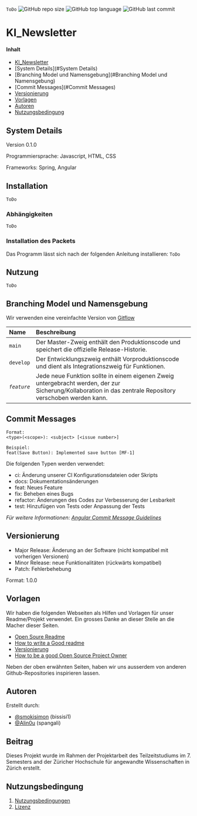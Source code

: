 
`ToDo`
![GitHub repo size](https://img.shields.io/github/repo-size/Alin0u/KI_Newsletter)
![GitHub top language](https://img.shields.io/github/languages/top/Alin0u/KI_Newsletter)
![GitHub last commit](https://img.shields.io/github/last-commit/Alin0u/KI_Newsletter)

# KI_Newsletter

#### Inhalt

- [KI_Newsletter](#KI_Newsletter)
- [System Details](#System Details)
- [Branching Model und Namensgebung](#Branching Model und Namensgebung)
- [Commit Messages](#Commit Messages)
- [Versionierung](#Versionierung)
- [Vorlagen](#Vorlagen)
- [Autoren](#Autoren)
- [Nutzungsbedingung](#Nutzungsbedingung)

## System Details

Version 0.1.0 

Programmiersprache: Javascript, HTML, CSS

Frameworks: Spring, Angular

## Installation
`ToDo`

### Abhängigkeiten
`ToDo`

### Installation des Packets

Das Programm lässt sich nach der folgenden Anleitung installieren:
`ToDo`

## Nutzung
`ToDo`

## Branching Model und Namensgebung 

Wir verwenden eine vereinfachte Version von [Gitflow](https://www.atlassian.com/de/git/tutorials/comparing-workflows/gitflow-workflow)

| Name        | Beschreibung                                                                                                |
|:------------|:------------------------------------------------------------------------------------------------------------|
| `main`      | Der Master-Zweig enthält den Produktionscode und speichert die offizielle Release-Historie.                 |
| `develop`   | Der Entwicklungszweig enthält Vorproduktionscode und dient als Integrationszweig für Funktionen.            |
| _`feature`_ | Jede neue Funktion sollte in einem eigenen Zweig untergebracht werden, der zur Sicherung/Kollaboration in das zentrale Repository verschoben werden kann. 

## Commit Messages

```
Format:
<type>(<scope>): <subject> [<issue number>]

Beispiel:
feat(Save Button): Implemented save button [MF-1]
```

Die folgenden Typen werden verwendet:

* ci: Änderung unserer CI Konfigurationsdateien oder Skripts
* docs: Dokumentationsänderungen
* feat: Neues Feature
* fix: Beheben eines Bugs
* refactor: Änderungen des Codes zur Verbesserung der Lesbarkeit
* test: Hinzufügen von Tests oder Anpassung der Tests

_Für weitere Informationen:
[Angular Commit Message Guidelines](https://www.conventionalcommits.org/en/v1.0.0/)_

## Versionierung

* Major Release: Änderung an der Software (nicht kompatibel mit vorherigen Versionen)
* Minor Release: neue Funktionalitäten (rückwärts kompatibel)
* Patch: Fehlerbehebung

Format: 1.0.0 

## Vorlagen
Wir haben die folgenden Webseiten als Hilfen und Vorlagen für unser Readme/Projekt verwendet. Ein grosses Danke an dieser Stelle an die Macher dieser Seiten.

- [Open Soure Readme](https://github.com/cfpb/open-source-project-template/blob/main/README.md)
- [How to write a Good readme](https://bulldogjob.com/news/449-how-to-write-a-good-readme-for-your-github-project)
- [Versionierung](https://semver.org/)
- [How to be a good Open Source Project Owner](https://www.freecodecamp.org/news/ultimate-owners-guide-to-open-source/)

Neben der oben erwähnten Seiten, haben wir uns ausserdem von anderen Github-Repositories inspirieren lassen.

## Autoren
Erstellt durch:
- [@smokisimon](https://github.com/smokisimon) (bissisi1)
- [@Alin0u](https://www.github.com/alin0u) (spangali)

## Beitrag
Dieses Projekt wurde im Rahmen der Projektarbeit des Teilzeitstudiums im 7. Semesters and der Züricher Hochschule für angewandte Wissenschaften
in Zürich erstellt.  

## Nutzungsbedingung
1. [Nutzungsbedingungen](Terms.md)
2. [Lizenz](LICENSE)




